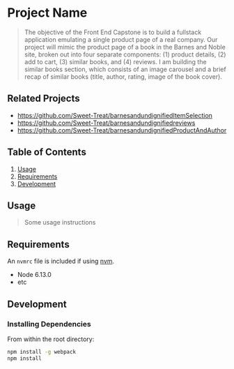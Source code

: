 # Project Name

> The objective of the Front End Capstone is to build a fullstack application emulating a single product page of a real company. Our project will mimic the product page of a book in the Barnes and Noble site, broken out into four separate components: (1) product details, (2) add to cart, (3) similar books, and (4) reviews. I am building the similar books section, which consists of an image carousel and a brief recap of similar books (title, author, rating, image of the book cover).

## Related Projects

  - https://github.com/Sweet-Treat/barnesandundignifiedItemSelection
  - https://github.com/Sweet-Treat/barnesandundignifiedreviews
  - https://github.com/Sweet-Treat/barnesandundignifiedProductAndAuthor

## Table of Contents

1. [Usage](#Usage)
1. [Requirements](#requirements)
1. [Development](#development)

## Usage

> Some usage instructions

## Requirements

An `nvmrc` file is included if using [nvm](https://github.com/creationix/nvm).

- Node 6.13.0
- etc

## Development

### Installing Dependencies

From within the root directory:

```sh
npm install -g webpack
npm install
```

